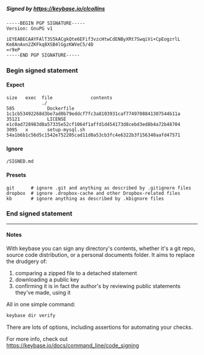 ##### Signed by https://keybase.io/clcollins
```
-----BEGIN PGP SIGNATURE-----
Version: GnuPG v1

iEYEABECAAYFAlT3S5kACgkQte6EFif3vzcHtwCdENByXRt7SwqiVi+CpEogzrlL
Ke8AnAvn2ZKFkq8XSB4lGgzKWVeC5/4D
=r9eP
-----END PGP SIGNATURE-----

```

<!-- END SIGNATURES -->

### Begin signed statement 

#### Expect

```
size   exec  file              contents                                                        
             ./                                                                                
585            Dockerfile      1c1cb53492268d3be7ad0b79eddcf7fc3a8103931caf7749708841307544b11a
35121          LICENSE         e1c0ad728983d8a57335e52cf1064f1affd1d454173d8cebd3ed8b4a72b48704
3095   x       setup-mysql.sh  54a1b6b1c56d5c1542e752205cad11d0a53cb3fc4e6322b3f156340aafd47571
```

#### Ignore

```
/SIGNED.md
```

#### Presets

```
git      # ignore .git and anything as described by .gitignore files
dropbox  # ignore .dropbox-cache and other Dropbox-related files    
kb       # ignore anything as described by .kbignore files          
```

<!-- summarize version = 0.0.9 -->

### End signed statement

<hr>

#### Notes

With keybase you can sign any directory's contents, whether it's a git repo,
source code distribution, or a personal documents folder. It aims to replace the drudgery of:

  1. comparing a zipped file to a detached statement
  2. downloading a public key
  3. confirming it is in fact the author's by reviewing public statements they've made, using it

All in one simple command:

```bash
keybase dir verify
```

There are lots of options, including assertions for automating your checks.

For more info, check out https://keybase.io/docs/command_line/code_signing